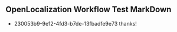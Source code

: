 ## OpenLocalization Workflow Test MarkDown
* 230053b9-9e12-4fd3-b7de-13fbadfe9e73 thanks!

<!--HONumber=Jul16_HO4-->


